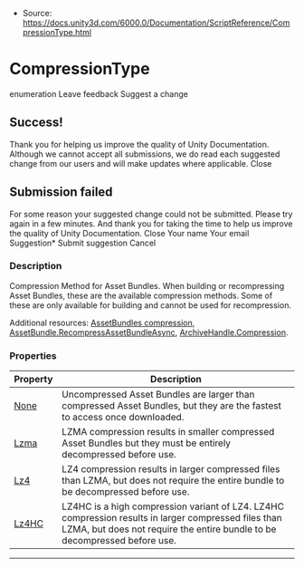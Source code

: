 * Source: https://docs.unity3d.com/6000.0/Documentation/ScriptReference/CompressionType.html

# CompressionType
enumeration
Leave feedback
Suggest a change
## Success!
Thank you for helping us improve the quality of Unity Documentation. Although we cannot accept all submissions, we do read each suggested change from our users and will make updates where applicable.
Close
## Submission failed
For some reason your suggested change could not be submitted. Please <a>try again</a> in a few minutes. And thank you for taking the time to help us improve the quality of Unity Documentation.
Close
Your name Your email Suggestion* Submit suggestion
Cancel
### Description
Compression Method for Asset Bundles.
When building or recompressing Asset Bundles, these are the available compression methods. Some of these are only available for building and cannot be used for recompression.  
  
Additional resources: [AssetBundles compression](https://docs.unity3d.com/6000.0/Documentation/Manual/AssetBundles-Cache.html), [AssetBundle.RecompressAssetBundleAsync](https://docs.unity3d.com/6000.0/Documentation/ScriptReference/AssetBundle.RecompressAssetBundleAsync.html), [ArchiveHandle.Compression](https://docs.unity3d.com/6000.0/Documentation/ScriptReference/Unity.IO.Archive.ArchiveHandle.Compression.html). 
### Properties
Property | Description  
---|---  
[None](https://docs.unity3d.com/6000.0/Documentation/ScriptReference/CompressionType.None.html) | Uncompressed Asset Bundles are larger than compressed Asset Bundles, but they are the fastest to access once downloaded.  
[Lzma](https://docs.unity3d.com/6000.0/Documentation/ScriptReference/CompressionType.Lzma.html) | LZMA compression results in smaller compressed Asset Bundles but they must be entirely decompressed before use.  
[Lz4](https://docs.unity3d.com/6000.0/Documentation/ScriptReference/CompressionType.Lz4.html) | LZ4 compression results in larger compressed files than LZMA, but does not require the entire bundle to be decompressed before use.  
[Lz4HC](https://docs.unity3d.com/6000.0/Documentation/ScriptReference/CompressionType.Lz4HC.html) | LZ4HC is a high compression variant of LZ4. LZ4HC compression results in larger compressed files than LZMA, but does not require the entire bundle to be decompressed before use.  
* * *

